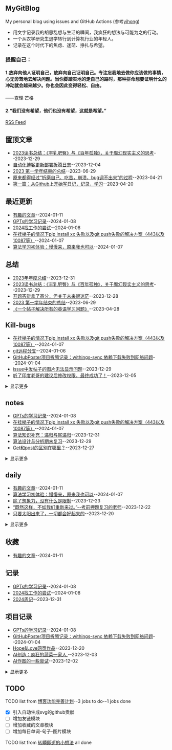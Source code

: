## MyGitBlog
My personal blog using issues and GitHub Actions (参考[yihong](https://github.com/yihong0618/gitblog))

* 用文字记录我的胡思乱想与生活的瞬间，我疯狂的想法与可能为之的行动。  
* 一个从农学研究生退学转行到计算机行业的年轻人。
* 记录在这个时代下的焦虑、迷茫、挣扎与希望。

### 提醒自己：
#### 1.放弃向他人证明自己，放弃向自己证明自己。专注忘我地去做你应该做的事情，心无旁骛地去解决问题。当你脚踏实地的走自己的路时，那种拼命想要证明什么的冲动就会越来越少。你也会因此变得轻松、自由。

——查理·芒格

#### 2.“我们没有希望，他们也没有希望，这就是希望。”

[RSS Feed](https://raw.githubusercontent.com/QiYongchuan/MyGitBlog/master/feed.xml)

## 置顶文章
- [2023读书总结：《丰乳肥臀》与《百年孤独》，关于魔幻现实主义的思考](https://github.com/QiYongchuan/MyGitBlog/issues/56)--2023-12-29
- [自动化博客更新部署折腾日志](https://github.com/QiYongchuan/MyGitBlog/issues/35)--2023-12-04
- [2023 第一学年结束的总结](https://github.com/QiYongchuan/MyGitBlog/issues/23)--2023-06-29
- [原来都得经过“折磨自己、吃苦，崩溃，bug调不出来”的过程](https://github.com/QiYongchuan/MyGitBlog/issues/4)--2023-04-21
- [第一篇：从Github上开始写日记，记录，学习](https://github.com/QiYongchuan/MyGitBlog/issues/1)--2023-04-20
## 最近更新
- [有趣的文章](https://github.com/QiYongchuan/MyGitBlog/issues/71)--2024-01-11
- [GPTs的学习记录](https://github.com/QiYongchuan/MyGitBlog/issues/69)--2024-01-08
- [2024找工作的尝试](https://github.com/QiYongchuan/MyGitBlog/issues/68)--2024-01-08
- [在挂梯子的情况下pip install xx 失败以及git push失败的解决方案（443以及10087等）](https://github.com/QiYongchuan/MyGitBlog/issues/67)--2024-01-07
- [算法学习初体验：慢慢来，原来我也可以](https://github.com/QiYongchuan/MyGitBlog/issues/66)--2024-01-07
## 总结
- [2023年年度总结](https://github.com/QiYongchuan/MyGitBlog/issues/58)--2023-12-31
- [2023读书总结：《丰乳肥臀》与《百年孤独》，关于魔幻现实主义的思考](https://github.com/QiYongchuan/MyGitBlog/issues/56)--2023-12-29
- [开题答辩拿了高分，但关于未来很迷茫](https://github.com/QiYongchuan/MyGitBlog/issues/52)--2023-12-28
- [2023 第一学年结束的总结](https://github.com/QiYongchuan/MyGitBlog/issues/23)--2023-06-29
- [《一个帖子解决所有的英语学习问题》](https://github.com/QiYongchuan/MyGitBlog/issues/12)--2023-04-28
## Kill-bugs
- [在挂梯子的情况下pip install xx 失败以及git push失败的解决方案（443以及10087等）](https://github.com/QiYongchuan/MyGitBlog/issues/67)--2024-01-07
- [git远程分支](https://github.com/QiYongchuan/MyGitBlog/issues/65)--2024-01-06
- [GitHubPoster项目折腾记录：withings-sync 依赖下载失败到网络问题](https://github.com/QiYongchuan/MyGitBlog/issues/64)--2024-01-04
- [issue中发帖子的图片无法显示问题](https://github.com/QiYongchuan/MyGitBlog/issues/55)--2023-12-29
- [听了印度老哥的建议后修改权限，最终成功了！](https://github.com/QiYongchuan/MyGitBlog/issues/41)--2023-12-05
<details><summary>显示更多</summary>

- [修改仓库的权限](https://github.com/QiYongchuan/MyGitBlog/issues/39)--2023-12-05
- [Git创建新的分支，开发新功能](https://github.com/QiYongchuan/MyGitBlog/issues/29)--2023-07-08
- [Python文件 xx.py如何打包成.exe格式文件，发给非程序员朋友玩](https://github.com/QiYongchuan/MyGitBlog/issues/27)--2023-07-07
- [Python中requests库发送请求时遇到的443问题](https://github.com/QiYongchuan/MyGitBlog/issues/26)--2023-07-07
- [Git 如何将本地仓库中上传一个本地有但是远程没有的分支？](https://github.com/QiYongchuan/MyGitBlog/issues/25)--2023-06-30
- [Git push时遇到10054问题](https://github.com/QiYongchuan/MyGitBlog/issues/24)--2023-06-30
</details>

## notes
- [GPTs的学习记录](https://github.com/QiYongchuan/MyGitBlog/issues/69)--2024-01-08
- [在挂梯子的情况下pip install xx 失败以及git push失败的解决方案（443以及10087等）](https://github.com/QiYongchuan/MyGitBlog/issues/67)--2024-01-07
- [算法知识补充：递归与尾递归](https://github.com/QiYongchuan/MyGitBlog/issues/57)--2023-12-31
- [算法设计与分析期末复习](https://github.com/QiYongchuan/MyGitBlog/issues/53)--2023-12-29
- [Get和post的区别在哪里？](https://github.com/QiYongchuan/MyGitBlog/issues/51)--2023-12-27
<details><summary>显示更多</summary>

- [除了想象力，没有什么是限制](https://github.com/QiYongchuan/MyGitBlog/issues/50)--2023-12-23
- [软件工程复习笔记](https://github.com/QiYongchuan/MyGitBlog/issues/49)--2023-12-22
- [嵌入式开发实训记录](https://github.com/QiYongchuan/MyGitBlog/issues/43)--2023-12-09
- [增加了两条代码，试图解决push权限问题](https://github.com/QiYongchuan/MyGitBlog/issues/38)--2023-12-04
- [软件测试笔记备份](https://github.com/QiYongchuan/MyGitBlog/issues/34)--2023-12-04
- [计算机组成原理期末复习](https://github.com/QiYongchuan/MyGitBlog/issues/20)--2023-06-20
- [计算机网络期末复习](https://github.com/QiYongchuan/MyGitBlog/issues/19)--2023-06-18
- [操作系统期末复习](https://github.com/QiYongchuan/MyGitBlog/issues/17)--2023-06-09
- [JSP学习笔记](https://github.com/QiYongchuan/MyGitBlog/issues/2)--2023-04-21
</details>

## daily
- [有趣的文章](https://github.com/QiYongchuan/MyGitBlog/issues/71)--2024-01-11
- [算法学习初体验：慢慢来，原来我也可以](https://github.com/QiYongchuan/MyGitBlog/issues/66)--2024-01-07
- [除了想象力，没有什么是限制](https://github.com/QiYongchuan/MyGitBlog/issues/50)--2023-12-23
- [“既然这样，不如我们重新来过。”--考前押题复习的老师](https://github.com/QiYongchuan/MyGitBlog/issues/48)--2023-12-22
- [只要太阳出来了，一切都会好起来的](https://github.com/QiYongchuan/MyGitBlog/issues/46)--2023-12-20
<details><summary>显示更多</summary>

- [迷失在寒冷的冬天](https://github.com/QiYongchuan/MyGitBlog/issues/45)--2023-12-13
- [漫长的冬天](https://github.com/QiYongchuan/MyGitBlog/issues/44)--2023-12-13
- [测试，看是否能顺利更新](https://github.com/QiYongchuan/MyGitBlog/issues/36)--2023-12-04
- [721面试复盘（外贸）](https://github.com/QiYongchuan/MyGitBlog/issues/30)--2023-07-21
- [快乐释放胶囊](https://github.com/QiYongchuan/MyGitBlog/issues/28)--2023-07-07
- [生活有无数种可能，这次决定先不想最坏的了](https://github.com/QiYongchuan/MyGitBlog/issues/15)--2023-05-12
- [生活需要cookie](https://github.com/QiYongchuan/MyGitBlog/issues/13)--2023-05-10
- [抢不到回家车票的概率是](https://github.com/QiYongchuan/MyGitBlog/issues/10)--2023-04-26
- [当下一次迷路的时候，就回来看看](https://github.com/QiYongchuan/MyGitBlog/issues/9)--2023-04-26
- [奶奶家的小狗与生日聚餐](https://github.com/QiYongchuan/MyGitBlog/issues/8)--2023-04-25
- [原来都得经过“折磨自己、吃苦，崩溃，bug调不出来”的过程](https://github.com/QiYongchuan/MyGitBlog/issues/4)--2023-04-21
- [第一篇：从Github上开始写日记，记录，学习](https://github.com/QiYongchuan/MyGitBlog/issues/1)--2023-04-20
</details>

## 收藏
- [有趣的文章](https://github.com/QiYongchuan/MyGitBlog/issues/71)--2024-01-11
## 记录
- [GPTs的学习记录](https://github.com/QiYongchuan/MyGitBlog/issues/69)--2024-01-08
- [2024找工作的尝试](https://github.com/QiYongchuan/MyGitBlog/issues/68)--2024-01-08
- [2024周记](https://github.com/QiYongchuan/MyGitBlog/issues/59)--2023-12-31
## 项目记录
- [GPTs的学习记录](https://github.com/QiYongchuan/MyGitBlog/issues/69)--2024-01-08
- [GitHubPoster项目折腾记录：withings-sync 依赖下载失败到网络问题](https://github.com/QiYongchuan/MyGitBlog/issues/64)--2024-01-04
- [Hope&Love网页作品](https://github.com/QiYongchuan/MyGitBlog/issues/47)--2023-12-20
- [AI创造：疯狂的蔬菜一家人     ](https://github.com/QiYongchuan/MyGitBlog/issues/33)--2023-12-03
- [AI作图的一些尝试](https://github.com/QiYongchuan/MyGitBlog/issues/32)--2023-12-02
<details><summary>显示更多</summary>

- [实训项目（10天）](https://github.com/QiYongchuan/MyGitBlog/issues/18)--2023-06-12
- [实时聊天应用开发记录](https://github.com/QiYongchuan/MyGitBlog/issues/14)--2023-05-11
- [暂未成功的扇贝背单词项目](https://github.com/QiYongchuan/MyGitBlog/issues/11)--2023-04-27
</details>

## TODO
TODO list from [博客功能完善计划](https://github.com/QiYongchuan/MyGitBlog/issues/61)--3 jobs to do--1 jobs done
- [x] 引入自动生成svg的github贡献
- [ ] 增加友链模块
- [ ] 增加收藏的文章模块
- [ ] 增加每日单词-句子-图片模块

TODO list from [转瞬即逝的小想法](https://github.com/QiYongchuan/MyGitBlog/issues/60) all done

